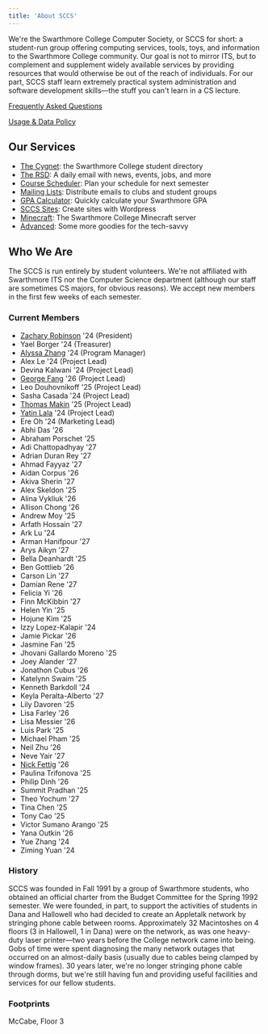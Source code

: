 ```yaml
---
title: 'About SCCS'
---
```


We're the Swarthmore College Computer Society, or SCCS for short: a student-run group offering
computing services, tools, toys, and information to the Swarthmore College community. Our goal is
not to mirror ITS, but to complement and supplement widely available services by providing resources
that would otherwise be out of the reach of individuals. For our part, SCCS staff learn extremely
practical system administration and software development skills&mdash;the stuff you can't learn in a
CS lecture.

[Frequently Asked Questions](/docs/faq)

[Usage & Data Policy](/docs/policy)

## Our Services

- [The Cygnet](https://cygnet.sccs.swarthmore.edu): the Swarthmore College student directory
- [The RSD](https://rsd.sccs.swarthmore.edu): A daily email with news, events, jobs, and more
- [Course Scheduler](https://schedule.sccs.swarthmore.edu): Plan your schedule for next semester
- [Mailing Lists](https://lists.sccs.swarthmore.edu): Distribute emails to clubs and student groups
- [GPA Calculator](https://gpacalc.sccs.swarthmore.edu): Quickly calculate your Swarthmore GPA
- [SCCS Sites](https://sites.sccs.swarthmore.edu): Create sites with Wordpress
- [Minecraft](https://www.sccs.swarthmore.edu/minecraft): The Swarthmore College Minecraft server
- [Advanced](/docs/advanced-services): Some more goodies for the tech-savvy

## Who We Are

The SCCS is run entirely by student volunteers. We're not affiliated with Swarthmore ITS nor the
Computer Science department (although our staff are sometimes CS majors, for obvious reasons). We
accept new members in the first few weeks of each semester.

### Current Members

- [Zachary Robinson](https://robinsonz.me) '24 (President)
- Yael Borger '24 (Treasurer)
- [Alyssa Zhang](https://www.alyssamzhang.com/) '24 (Program Manager)
- Alex Le '24 (Project Lead)
- Devina Kalwani '24 (Project Lead)
- [George Fang](https://geofang.com/) '26 (Project Lead)
- Leo Douhovnikoff '25 (Project Lead)
- Sasha Casada '24 (Project Lead)
- [Thomas Makin](https://thomasmak.in/) '25 (Project Lead)
- [Yatin Lala](https://yatin.cc) '24 (Project Lead)
- Ere Oh '24 (Marketing Lead)
- Abhi Das '26
- Abraham Porschet '25
- Adi Chattopadhyay '27
- Adrian Duran Rey '27
- Ahmad Fayyaz '27
- Aidan Corpus '26
- Akiva Sherin '27
- Alex Skeldon '25
- Alina Vykliuk '26
- Allison Chong '26
- Andrew Moy '25
- Arfath Hossain '27
- Ark Lu '24
- Arman Hanifpour '27
- Arys Aikyn '27
- Bella Deanhardt '25
- Ben Gottlieb '26
- Carson Lin '27
- Damian Rene '27
- Felicia Yi '26
- Finn McKibbin '27
- Helen Yin '25
- Hojune Kim '25
- Izzy Lopez-Kalapir '24
- Jamie Pickar '26
- Jasmine Fan '25
- Jhovani Gallardo Moreno '25
- Joey Alander '27
- Jonathon Cubus '26
- Katelynn Swaim '25
- Kenneth Barkdoll '24
- Keyla Peralta-Alberto '27
- Lily Davoren '25
- Lisa Farley '26
- Lisa Messier '26
- Luis Park '25
- Michael Pham '25
- Neil Zhu '26
- Neve Yair '27
- [Nick Fettig](https://fettig.dev) '26
- Paulina Trifonova '25
- Philip Dinh '26
- Summit Pradhan '25
- Theo Yochum '27
- Tina Chen '25
- Tony Cao '25
- Victor Sumano Arango '25
- Yana Outkin '26
- Yue Zhang '24
- Ziming Yuan '24

### History

SCCS was founded in Fall 1991 by a group of Swarthmore students, who obtained an official charter
from the Budget Committee for the Spring 1992 semester. We were founded, in part, to support the
activities of students in Dana and Hallowell who had decided to create an Appletalk network by
stringing phone cable between rooms. Approximately 32 Macintoshes on 4 floors (3 in Hallowell, 1 in
Dana) were on the network, as was one heavy-duty laser printer&mdash;two years before the College
network came into being. Gobs of time were spent diagnosing the many network outages that occurred
on an almost-daily basis (usually due to cables being clamped by window frames). 30 years later,
we're no longer stringing phone cable through dorms, but we're still having fun and providing useful
facilities and services for our fellow students.

### Footprints

McCabe, Floor 3
